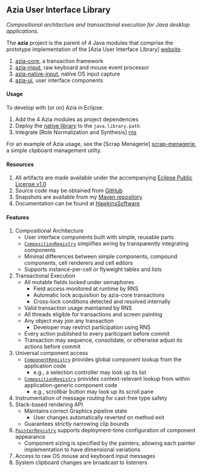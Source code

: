 Azia User Interface Library
---------------------------

*Compositional architecture and transactional execution for Java* 
*desktop applications.*

The **azia** project is the parent of 4 Java modules that comprise 
the prototype implementation of the [Azia User Interface Library]
[website].

[website]: http://www.hawkinssoftware.net/oss/azia

1. [azia-core], a transaction framework 
2. [azia-input], raw keyboard and mouse event processor
2. [azia-native-input], native OS input capture
3. [azia-ui], user interface components

[azia-core]: https://github.com/byron-hawkins/org.hawkinssoftware.azia-core/blob/master/azia-core/README.md
[azia-input]: https://github.com/byron-hawkins/org.hawkinssoftware.azia-input/blob/master/azia-input/README.md
[azia-native-input]: https://github.com/byron-hawkins/org.hawkinssoftware.azia-native-input/blob/master/azia-native-input/README.md
[azia-ui]: https://github.com/byron-hawkins/org.hawkinssoftware.azia-ui/blob/master/azia-ui/README.md

#### Usage

To develop with (or on) Azia in Eclipse:

1. Add the 4 Azia modules as project dependencies 
1. Deploy the [native library] to the `java.library.path`
1. Integrate [Role Normalization and Synthesis] [rns] 

[native library]: https://github.com/byron-hawkins/org.hawkinssoftware.azia-native-input/blob/master/azia-native-input/README.md
[rns]: https://github.com/byron-hawkins/org.hawkinssoftware.rns/blob/master/rns/README.md

For an example of Azia usage, see the [Scrap Menagerie]
[scrap-menagerie], a simple clipboard management utilty.

[scrap-menagerie]: https://github.com/byron-hawkins/org.hawkinssoftware.scrap-menagerie/blob/master/scrap-menagerie/README.md

#### Resources

1. All artifacts are made available under the accompanying
   [Eclipse Public License v1.0][License]
2. Source code may be obtained from [GitHub]
3. Snapshots are available from my [Maven repository][snapshots]
4. Documentation can be found at [HawkinsSoftware][website]   

[License]: http://www.eclipse.org/legal/epl-v10.html
[GitHub]: https://www.github.com/byron-hawkins
[snapshots]: https://www.github.com/byron-hawkins/snapshots

#### Features

1. Compositional Architecture
    * User interface components built with simple, reusable parts
    * <code>[CompositionRegistry]</code> simplifies wiring by
      transparently integrating components
    * Minimal differences between simple components, compound
      components, cell renderers and cell editors
    * Supports instance-per-cell or flyweight tables and lists
1. Transactional Execution
    * All mutable fields locked under semaphores
        + Field access monitored at runtime by RNS
        + Automatic lock acquisition by azia-core transactions
        + Cross-lock conditions detected and resolved internally
    * Valid transaction usage maintained by RNS
    * All threads eligible for transactions and screen painting
    * Any object may join any transaction
        + Developer may restrict participation using RNS
    * Every action published to every paritcipant before commit
    * Transaction may sequence, consolidate, or otherwise adjust
      its actions before commit
1. Universal component access 
    * <code>[ComponentRegistry]</code> provides global component
      lookup from the application code 
        + e.g., a selection controller may look up its list
    * <code>[CompositionRegistry]</code> provides context-relevant
      lookup from within application-generic component code 
        + e.g., scrollbar button may look up its scroll pane
1. Instrumentation of message routing for cast-free type safety
1. Stack-based rendering API
    * Maintains correct Graphics pipeline state
        + User changes automatically reverted on method exit
    * Guarantees strictly narrowing clip bounds
1. <code>[PainterRegistry]</code> supports deployment-time
   configuration of component appearance
    * Component sizing is specified by the painters, allowing each
      painter implementation to have dimensional variations
1. Access to raw OS mouse and keyboard input messages
1. System clipboard changes are broadcast to listeners

[ComponentRegistry]: https://github.com/byron-hawkins/org.hawkinssoftware.azia-ui/blob/master/azia-ui/src/main/java/org/hawkinssoftware/azia/ui/component/ComponentRegistry.java
[CompositionRegistry]: https://github.com/byron-hawkins/org.hawkinssoftware.azia-ui/blob/master/azia-ui/src/main/java/org/hawkinssoftware/azia/ui/component/composition/CompositionRegistry.java
[PainterRegistry]: https://github.com/byron-hawkins/org.hawkinssoftware.azia-ui/blob/master/azia-ui/src/main/java/org/hawkinssoftware/azia/ui/paint/PainterRegistry.java
